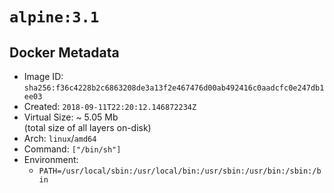 # `alpine:3.1`

## Docker Metadata

- Image ID: `sha256:f36c4228b2c6863208de3a13f2e467476d00ab492416c0aadcfc0e247db1ee03`
- Created: `2018-09-11T22:20:12.146872234Z`
- Virtual Size: ~ 5.05 Mb  
  (total size of all layers on-disk)
- Arch: `linux`/`amd64`
- Command: `["/bin/sh"]`
- Environment:
  - `PATH=/usr/local/sbin:/usr/local/bin:/usr/sbin:/usr/bin:/sbin:/bin`
